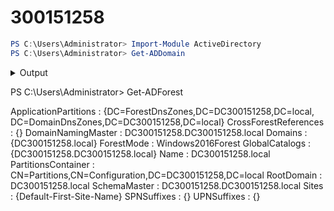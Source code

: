 # 300151258

```powershell
PS C:\Users\Administrator> Import-Module ActiveDirectory
PS C:\Users\Administrator> Get-ADDomain
```
<details>
<summary>Output</summary>

```powershell
AllowedDNSSuffixes                 : {}
ChildDomains                       : {}
ComputersContainer                 : CN=Computers,DC=DC300151258,DC=local
DeletedObjectsContainer            : CN=Deleted Objects,DC=DC300151258,DC=local
DistinguishedName                  : DC=DC300151258,DC=local
DNSRoot                            : DC300151258.local
DomainControllersContainer         : OU=Domain Controllers,DC=DC300151258,DC=local
DomainMode                         : Windows2016Domain
DomainSID                          : S-1-5-21-447135690-91861430-3213525697
ForeignSecurityPrincipalsContainer : CN=ForeignSecurityPrincipals,DC=DC300151258,DC=local
Forest                             : DC300151258.local
InfrastructureMaster               : DC300151258.DC300151258.local
LastLogonReplicationInterval       :
LinkedGroupPolicyObjects           : {CN={31B2F340-016D-11D2-945F-00C04FB984F9},CN=Policies,CN=System,DC=DC300151258,DC
                                     =local}
LostAndFoundContainer              : CN=LostAndFound,DC=DC300151258,DC=local
ManagedBy                          :
Name                               : DC300151258
NetBIOSName                        : D300151258
ObjectClass                        : domainDNS
ObjectGUID                         : 5b4c4568-db3c-4569-8317-c4c2b34a144b
ParentDomain                       :
PDCEmulator                        : DC300151258.DC300151258.local
PublicKeyRequiredPasswordRolling   : True
QuotasContainer                    : CN=NTDS Quotas,DC=DC300151258,DC=local
ReadOnlyReplicaDirectoryServers    : {}
ReplicaDirectoryServers            : {DC300151258.DC300151258.local}
RIDMaster                          : DC300151258.DC300151258.local
SubordinateReferences              : {DC=ForestDnsZones,DC=DC300151258,DC=local,
                                     DC=DomainDnsZones,DC=DC300151258,DC=local,
                                     CN=Configuration,DC=DC300151258,DC=local}
SystemsContainer                   : CN=System,DC=DC300151258,DC=local
UsersContainer                     : CN=Users,DC=DC300151258,DC=local
```

</details>

PS C:\Users\Administrator> Get-ADForest


ApplicationPartitions : {DC=ForestDnsZones,DC=DC300151258,DC=local, DC=DomainDnsZones,DC=DC300151258,DC=local}
CrossForestReferences : {}
DomainNamingMaster    : DC300151258.DC300151258.local
Domains               : {DC300151258.local}
ForestMode            : Windows2016Forest
GlobalCatalogs        : {DC300151258.DC300151258.local}
Name                  : DC300151258.local
PartitionsContainer   : CN=Partitions,CN=Configuration,DC=DC300151258,DC=local
RootDomain            : DC300151258.local
SchemaMaster          : DC300151258.DC300151258.local
Sites                 : {Default-First-Site-Name}
SPNSuffixes           : {}
UPNSuffixes           : {}
